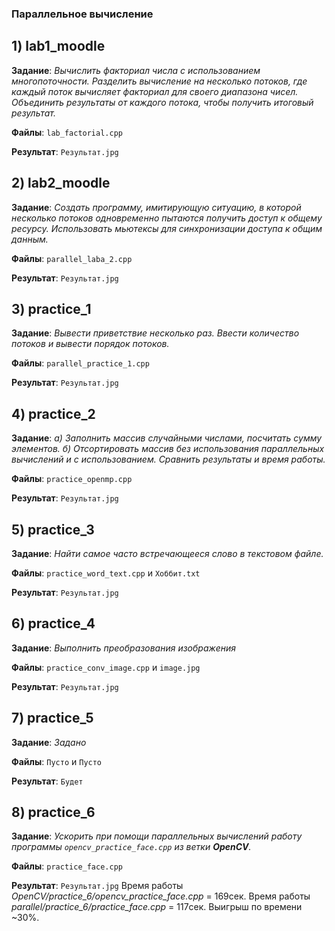 ### Параллельное вычисление

## 1) lab1_moodle

**Задание**: *Вычислить факториал числа с использованием многопоточности. Разделить вычисление на несколько потоков, где каждый поток вычисляет факториал для своего диапазона чисел. Объединить результаты от каждого потока, чтобы получить итоговый результат.*

**Файлы**: ```lab_factorial.cpp```

**Результат**: ```Результат.jpg```

## 2) lab2_moodle

**Задание**: *Создать программу, имитирующую ситуацию, в которой несколько потоков одновременно пытаются получить доступ к общему ресурсу. Использовать мьютексы для синхронизации доступа к общим данным.*

**Файлы**: ```parallel_laba_2.cpp```

**Результат**: ```Результат.jpg```

## 3) practice_1

**Задание**: *Вывести приветствие несколько раз. Ввести количество потоков и вывести порядок потоков.*

**Файлы**: ```parallel_practice_1.cpp```

**Результат**: ```Результат.jpg```

## 4) practice_2

**Задание**: *а) Заполнить массив случайными числами, посчитать сумму элементов. б) Отсортировать массив без использования параллельных вычислений и с использованием. Сравнить результаты и время работы.*

**Файлы**: ```practice_openmp.cpp```

**Результат**: ```Результат.jpg```

## 5) practice_3

**Задание**: *Найти самое часто встречающееся слово в текстовом файле.*

**Файлы**: ```practice_word_text.cpp``` и ```Хоббит.txt```

**Результат**: ```Результат.jpg```

## 6) practice_4

**Задание**: *Выполнить преобразования изображения*

**Файлы**: ```practice_conv_image.cpp``` и ```image.jpg```

**Результат**: ```Результат.jpg```

## 7) practice_5

**Задание**: *Задано*

**Файлы**: ```Пусто``` и ```Пусто```

**Результат**: ```Будет```

## 8) practice_6

**Задание**: *Ускорить при помощи параллельных вычислений работу программы ```opencv_practice_face.cpp``` из ветки **OpenCV**.*

**Файлы**: ```practice_face.cpp```

**Результат**: ```Результат.jpg``` Время работы *OpenCV/practice_6/opencv_practice_face.cpp* = 169сек. Время работы *parallel/practice_6/practice_face.cpp* = 117сек. Выигрыш по времени ~30%.
